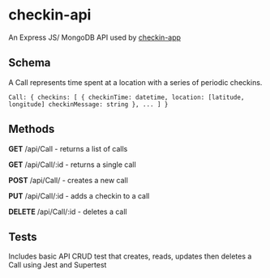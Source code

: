 # checkin-api
An Express JS/ MongoDB API used by [checkin-app](https://github.com/shussel/checkin-app)

## Schema
A Call represents time spent at a location with a series of periodic checkins.

`Call: {
  checkins: [
    {
      checkinTime: datetime,
      location: [latitude, longitude]
      checkinMessage: string
    },
    ...
  ]
}`

## Methods

**GET** /api/Call - returns a list of calls

**GET** /api/Call/:id - returns a single call

**POST** /api/Call/ - creates a new call

**PUT** /api/Call/:id - adds a checkin to a call

**DELETE** /api/Call/:id - deletes a call

## Tests

Includes basic API CRUD test that creates, reads, updates then deletes a Call using Jest and Supertest





